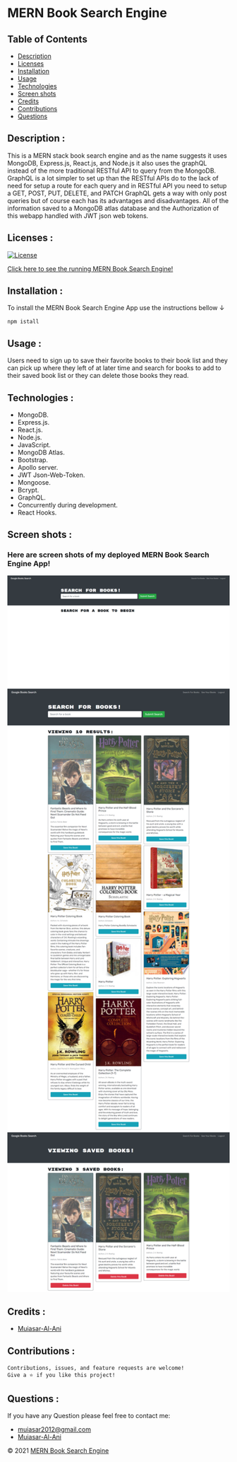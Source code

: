 # MERN Book Search Engine

## Table of Contents

- [Description](#description-)
- [Licenses](#licenses-)
- [Installation](#installation-)
- [Usage](#usage-)
- [Technologies](#technologies-)
- [Screen shots](#screen-shots-)
- [Credits](#credits-)
- [Contributions](#contributions-)
- [Questions](#questions-)

## Description :

This is a MERN stack book search engine and as the name suggests it uses MongoDB, Express.js, React.js, and Node.js it also uses the graphQL instead of the more traditional RESTful API to query from the MongoDB. GraphQL is a lot simpler to set up than the RESTful APIs do to the lack of need for setup a route for each query and in RESTful API you need to setup a GET, POST, PUT, DELETE, and PATCH GraphQL gets a way with only post queries but of course each has its advantages and disadvantages. All of the information saved to a MongoDB atlas database and the Authorization of this webapp handled with JWT json web tokens.

## Licenses :

[![License](https://img.shields.io/badge/License-MIT-yellow.svg)](https://opensource.org/licenses/MIT)

[Click here to see the running MERN Book Search Engine!](https://tranquil-mountain-95428.herokuapp.com/)

## Installation :

To install the MERN Book Search Engine App use the instructions bellow &#8595;

```
npm istall
```

## Usage :

Users need to sign up to save their favorite books to their book list and they can pick up where they left of at later time and search for books to add to their saved book list or they can delete those books they read.

## Technologies :

- MongoDB.
- Express.js.
- React.js.
- Node.js.
- JavaScript.
- MongoDB Atlas.
- Bootstrap.
- Apollo server.
- JWT Json-Web-Token.
- Mongoose.
- Bcrypt.
- GraphQL.
- Concurrently during development.
- React Hooks.

## Screen shots :

### Here are screen shots of my deployed MERN Book Search Engine App!

![ScreenShot](./client/public/screenshots/GoogleBookSearch1.png)
![ScreenShot](./client/public/screenshots/GoogleBookSearch2.png)
![ScreenShot](./client/public/screenshots/GoogleBookSearch3.png)

## Credits :

- [Muiasar-Al-Ani](https://github.com/Muiasar-Al-Ani)

## Contributions :

    Contributions, issues, and feature requests are welcome!
    Give a ⭐️ if you like this project!

## Questions :

If you have any Question please feel free to contact me:

- muiasar2012@gmail.com
- [Muiasar-Al-Ani](https://github.com/Muiasar-Al-Ani)

&copy; 2021 [MERN Book Search Engine](https://github.com/Muiasar-Al-Ani)
